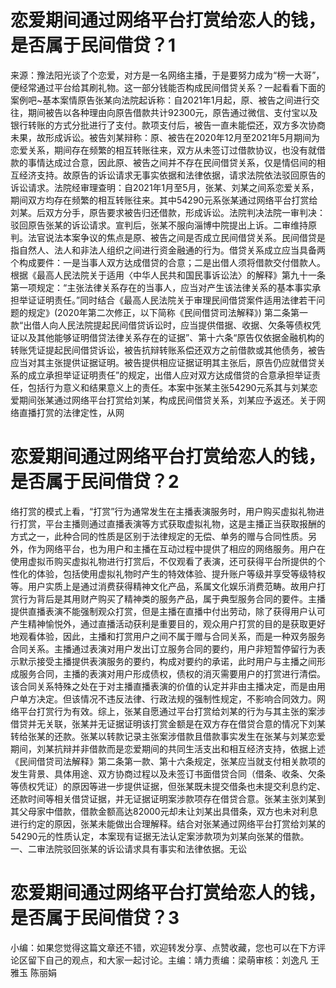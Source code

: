 # 恋爱期间通过网络平台打赏给恋人的钱，是否属于民间借贷？1

来源：豫法阳光谈了个恋爱，对方是一名网络主播，于是要努力成为“榜一大哥”，便经常通过平台给其刷礼物。这一部分钱能否构成民间借贷关系？一起看看下面的案例吧~基本案情原告张某向法院起诉称：自2021年1月起，原、被告之间进行交往，期间被告以各种理由向原告借款共计92300元，原告通过微信、支付宝以及银行转账的方式分批进行了支付。款项支付后，被告一直未能偿还，双方多次协商未果，故形成诉讼。被告刘某辩称：原、被告在2020年12月至2021年5月期间为恋爱关系，期间存在频繁的相互转账往来，双方从未签订过借款协议，也没有就借款的事情达成过合意，因此原、被告之间并不存在民间借贷关系，仅是情侣间的相互经济支持。故原告的诉讼请求无事实依据和法律依据，请求法院依法驳回原告的诉讼请求。法院经审理查明：自2021年1月至5月，张某、刘某之间系恋爱关系，期间双方均存在频繁的相互转账往来。其中54290元系张某通过网络平台打赏给刘某。后双方分手，原告要求被告归还借款，形成诉讼。法院判决法院一审判决：驳回原告张某的诉讼请求。宣判后，张某不服向淄博中院提出上诉。二审维持原判。法官说法本案争议的焦点是原、被告之间是否成立民间借贷关系。民间借贷是指自然人、法人和非法人组织之间进行资金融通的行为。借贷关系成立应当具备两个构成要件：一是当事人双方达成借贷的合意；二是出借人须将借款交付借款人。根据《最高人民法院关于适用〈中华人民共和国民事诉讼法〉的解释》第九十一条第一项规定：“主张法律关系存在的当事人，应当对产生该法律关系的基本事实承担举证证明责任。”同时结合《最高人民法院关于审理民间借贷案件适用法律若干问题的规定》(2020年第二次修正，以下简称《民间借贷司法解释》) 第二条第一款“出借人向人民法院提起民间借贷诉讼时，应当提供借据、收据、欠条等债权凭证以及其他能够证明借贷法律关系存在的证据”、第十六条“原告仅依据金融机构的转账凭证提起民间借贷诉讼，被告抗辩转账系偿还双方之前借款或其他债务，被告应当对其主张提供证据证明。被告提供相应证据证明其主张后，原告仍应就借贷关系的成立承担举证证明责任”的规定，出借人应对双方达成借贷的合意承担举证责任，包括行为意义和结果意义上的责任。本案中张某主张54290元系其与刘某恋爱期间张某通过网络平台打赏给刘某，构成民间借贷关系，刘某应予返还。关于网络直播打赏的法律定性，从网

# 恋爱期间通过网络平台打赏给恋人的钱，是否属于民间借贷？2

络打赏的模式上看，“打赏”行为通常发生在主播表演服务时，用户购买虚拟礼物进行打赏，平台主播则通过直播表演等方式获取虚拟礼物，这是主播正当获取报酬的方式之一，此种合同的性质是区别于法律规定的无偿、单务的赠与合同性质。另外，作为网络平台，也为用户和主播在互动过程中提供了相应的网络服务。用户在使用虚拟币购买虚拟礼物进行打赏后，不仅观看了表演，还可获得平台所提供的个性化的体验，包括使用虚拟礼物时产生的特效体验、提升账户等级并享受等级特权等。用户实质上是通过消费获得精神文化产品，系属文化娱乐消费范畴。故用户打赏行为背后是其用财产购买了精神类的服务产品，属于典型服务合同的要件。主播提供直播表演不能强制观众打赏，但是主播在直播中付出劳动，除了获得用户认可产生精神愉悦外，通过直播活动获利是重要目的，观众用户打赏的目的是获取更好地观看体验，因此，主播和打赏用户之间不属于赠与合同关系，而是一种双务服务合同关系。主播通过表演对用户发出订立服务合同的要约，用户非短暂停留行为表示默示接受主播提供表演服务的要约，构成对要约的承诺，此时用户与主播之间形成服务合同，主播的表演对用户形成债权，债权的消灭需要用户的打赏进行清偿。该合同关系特殊之处在于对主播直播表演的价值的认定并非由主播决定，而是由用户单方决定。但该情况不违反法律、行政法规的强制性规定，不影响合同效力。网络平台打赏行为有效。综上，张某自愿通过平台打赏给刘某的行为与其主张的案涉借贷并无关联，张某并无证据证明该打赏金额是在双方存在借贷合意的情况下刘某转给张某的还款。张某以转款记录主张案涉借款且借款事实发生在张某与刘某恋爱期间，刘某抗辩并非借款而是恋爱期间的共同生活支出和相互经济支持，依据上述《民间借贷司法解释》第二条第一款、第十六条规定，张某应当就支付相关款项的发生背景、具体用途、双方协商过程以及未签订书面借贷合同（借条、收条、欠条等债权凭证）的原因等进一步提供证据，但张某既未提交借条也未提交利息约定、还款时间等相关借贷证据，并无证据证明案涉款项存在借贷合意。张某主张刘某到其父母家中借款，借款金额高达82000元却未让刘某出具借条，双方也未对利息进行约定的原因，张某未能做出合理解释。结合对张某通过网络平台打赏给刘某的54290元的性质认定，本案现有证据无法认定案涉款项为刘某向张某的借款。一、二审法院驳回张某的诉讼请求具有事实和法律依据。无讼

# 恋爱期间通过网络平台打赏给恋人的钱，是否属于民间借贷？3

小编：如果您觉得这篇文章还不错，欢迎转发分享、点赞收藏，您也可以在下方评论区留下自己的观点，和大家一起讨论。主编：靖力责编：梁萌审核：刘逸凡 王雅玉 陈丽娟

